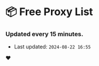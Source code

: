 # :package: Free Proxy List
### Updated every 15 minutes.

- Last updated: `2024-08-22 16:55`

:heart:
